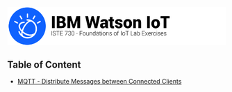 ![Banner](https://github.com/jonathanrjpereira/IBM-Watson-Labs/blob/master/img/Banner.svg)

## Table of Content

  * [MQTT - Distribute Messages between Connected Clients](https://github.com/jonathanrjpereira/IBM-Watson-Labs/tree/master/MQTT)
